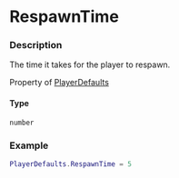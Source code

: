 # RespawnTime

### Description

The time it takes for the player to respawn.

Property of [PlayerDefaults](/classes/PlayerDefaults/)

#### Type

`number`

### Example

```lua
PlayerDefaults.RespawnTime = 5
```
